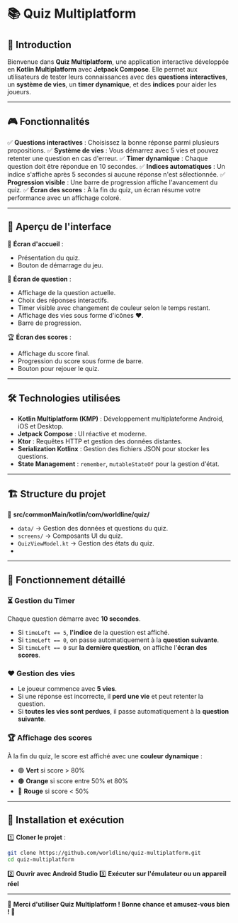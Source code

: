 # 📚 Quiz Multiplatform

## 🚀 Introduction
Bienvenue dans **Quiz Multiplatform**, une application interactive développée en **Kotlin Multiplatform** avec **Jetpack Compose**. 
Elle permet aux utilisateurs de tester leurs connaissances avec des **questions interactives**, un **système de vies**, un **timer dynamique**, et des **indices** pour aider les joueurs.

---

## 🎮 Fonctionnalités
✅ **Questions interactives** : Choisissez la bonne réponse parmi plusieurs propositions.
✅ **Système de vies** : Vous démarrez avec 5 vies et pouvez retenter une question en cas d'erreur.
✅ **Timer dynamique** : Chaque question doit être répondue en 10 secondes.
✅ **Indices automatiques** : Un indice s'affiche après 5 secondes si aucune réponse n'est sélectionnée.
✅ **Progression visible** : Une barre de progression affiche l'avancement du quiz.
✅ **Écran des scores** : À la fin du quiz, un écran résume votre performance avec un affichage coloré.

---

## 📸 Aperçu de l'interface
🎯 **Écran d'accueil** :
- Présentation du quiz.
- Bouton de démarrage du jeu.

📝 **Écran de question** :
- Affichage de la question actuelle.
- Choix des réponses interactifs.
- Timer visible avec changement de couleur selon le temps restant.
- Affichage des vies sous forme d'icônes ❤️.
- Barre de progression.

🏆 **Écran des scores** :
- Affichage du score final.
- Progression du score sous forme de barre.
- Bouton pour rejouer le quiz.

---

## 🛠️ Technologies utilisées
- **Kotlin Multiplatform (KMP)** : Développement multiplateforme Android, iOS et Desktop.
- **Jetpack Compose** : UI réactive et moderne.
- **Ktor** : Requêtes HTTP et gestion des données distantes.
- **Serialization Kotlinx** : Gestion des fichiers JSON pour stocker les questions.
- **State Management** : `remember`, `mutableStateOf` pour la gestion d'état.

---

## 🏗️ Structure du projet
📂 **src/commonMain/kotlin/com/worldline/quiz/**
- `data/` → Gestion des données et questions du quiz.
- `screens/` → Composants UI du quiz.
- `QuizViewModel.kt` → Gestion des états du quiz.
- 
---

## 📝 Fonctionnement détaillé
### ⏳ **Gestion du Timer**
Chaque question démarre avec **10 secondes**.
- Si `timeLeft == 5`, **l'indice** de la question est affiché.
- Si `timeLeft == 0`, on passe automatiquement à la **question suivante**.
- Si `timeLeft == 0` sur **la dernière question**, on affiche l'**écran des scores**.

### ❤️ **Gestion des vies**
- Le joueur commence avec **5 vies**.
- Si une réponse est incorrecte, il **perd une vie** et peut retenter la question.
- Si **toutes les vies sont perdues**, il passe automatiquement à la **question suivante**.

### 🏆 **Affichage des scores**
À la fin du quiz, le score est affiché avec une **couleur dynamique** :
- 🟢 **Vert** si score > 80%
- 🟠 **Orange** si score entre 50% et 80%
- 🔴 **Rouge** si score < 50%

---

## 🔧 Installation et exécution
1️⃣ **Cloner le projet** :
```bash
git clone https://github.com/worldline/quiz-multiplatform.git
cd quiz-multiplatform
```

2️⃣ **Ouvrir avec Android Studio**
3️⃣ **Exécuter sur l'émulateur ou un appareil réel**

---

📌 **Merci d'utiliser Quiz Multiplatform ! Bonne chance et amusez-vous bien ! 🎉**
